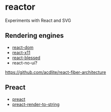 # reactor

Experiments with React and SVG

## Rendering engines

 * [react-dom](https://github.com/facebook/react/tree/master/packages/react-dom)
 * [react-x11](https://github.com/sidorares/react-x11)
 * [react-blessed](https://github.com/Yomguithereal/react-blessed)
 * react-no-ui?
 
https://github.com/acdlite/react-fiber-architecture

## Preact
 * [preact](https://github.com/developit/preact/)
 * [preact-render-to-string](https://github.com/developit/preact-render-to-string)
